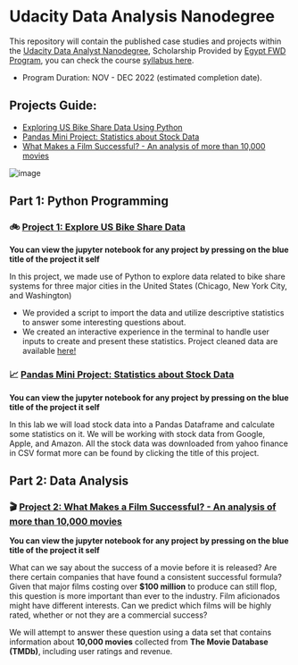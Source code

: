 # __Udacity Data Analysis Nanodegree__

This repository will contain the published case studies and projects within the [Udacity Data Analyst Nanodegree](), Scholarship Provided by [Egypt FWD Program](), you can check the course [syllabus here](https://egfwd.com/specializtion/data-analysis-professional/).
* Program Duration: NOV - DEC 2022 (estimated completion date).

## Projects Guide:

- [Exploring US Bike Share Data Using Python](https://github.com/am-abdelfatah/Udacity-Data-Analyst-Nanodegree/blob/main/README.md#-project-1-explore-us-bike-share-data)
- [Pandas Mini Project: Statistics about Stock Data](https://github.com/am-abdelfatah/Udacity-Data-Analyst-Nanodegree/blob/main/README.md#chart_with_upwards_trend-pandas-mini-project-statistics-about-stock-data)
- [What Makes a Film Successful? - An analysis of more than 10,000 movies](https://github.com/am-abdelfatah/Udacity-Data-Analyst-Nanodegree/blob/main/README.md#clapper-project-2-what-makes-a-film-successful---an-analysis-of-more-than-10000-movies)

![image](https://user-images.githubusercontent.com/59232546/203462476-02ab2835-6e42-4475-a986-6f7e0b163086.png)

## Part 1: Python Programming

### 🚲 __[Project 1: Explore US Bike Share Data](https://github.com/am-abdelfatah/Udacity-Data-Analyst-Nanodegree/blob/main/project_1-us_bikeshare.ipynb)__

__You can view the jupyter notebook for any project by pressing on the blue title of the project it self__

In this project, we made use of Python to explore data related to bike share systems for three major cities in the United States (Chicago, New York City, and Washington) 
* We provided a script to import the data and utilize descriptive statistics to answer some interesting questions about. 
* We created an interactive experience in the terminal to handle user inputs to create and present these statistics.
Project cleaned data are available [here!](https://drive.google.com/drive/folders/15oELl4btNrxf15lCoF1mXBjKXpwprDHF?usp=share_link)

### :chart_with_upwards_trend: __[Pandas Mini Project: Statistics about Stock Data](https://github.com/am-abdelfatah/Udacity-Data-Analyst-Nanodegree/blob/main/Statistics%20from%20Stock%20Data.ipynb)__

__You can view the jupyter notebook for any project by pressing on the blue title of the project it self__

In this lab we will load stock data into a Pandas Dataframe and calculate some statistics on it. We will be working with stock data from Google, Apple, and Amazon. All the stock data was downloaded from yahoo finance in CSV format more can be found by clicking the title of this project.


## Part 2: Data Analysis

### :clapper: __[Project 2: What Makes a Film Successful? - An analysis of more than 10,000 movies](https://github.com/am-abdelfatah/Udacity-Data-Analyst-Nanodegree/blob/main/project_2-tmdb_movies_analysis.ipynb)__

__You can view the jupyter notebook for any project by pressing on the blue title of the project it self__

What can we say about the success of a movie before it is released? Are there certain companies that have found a consistent successful formula? Given that major films costing over __$100 million__ to produce can still flop, this question is more important than ever to the industry. Film aficionados might have different interests. Can we predict which films will be highly rated, whether or not they are a commercial success?

We will attempt to answer these question using a data set that contains information about __10,000 movies__ collected from __The Movie Database (TMDb)__, including user ratings and revenue.
